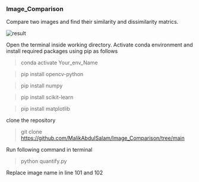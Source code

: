 ### Image_Comparison
Compare two images and find their similarity and dissimilarity matrics.

![result](https://github.com/MalikAbdulSalam/Image_Comparison/assets/75979219/4f083e9c-6e0b-4e1f-989f-0dc264ae955b)



Open the terminal inside working directory. Activate conda environment and install required packages using pip as follows

> conda activate Your_env_Name

> pip install opencv-python

> pip install numpy

> pip install scikit-learn

> pip install matplotlib

clone the repository

> git clone https://github.com/MalikAbdulSalam/Image_Comparison/tree/main

Run following command in terminal

> python quantify.py

Replace image name in line 101 and 102
